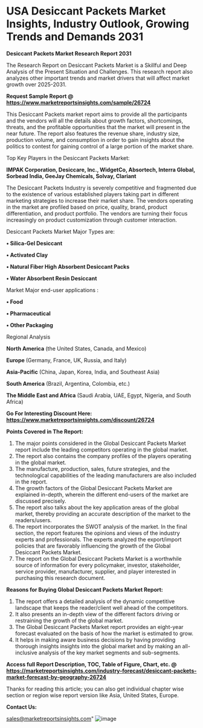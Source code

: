   # USA Desiccant Packets Market Insights, Industry Outlook, Growing Trends and Demands 2031

<strong>Desiccant Packets Market Research Report 2031</strong>

The Research Report on Desiccant Packets Market is a Skillful and Deep Analysis of the Present Situation and Challenges. This research report also analyzes other important trends and market drivers that will affect market growth over 2025-2031.

<strong>Request Sample Report @ <a href=https://www.marketreportsinsights.com/sample/26724>https://www.marketreportsinsights.com/sample/26724</a></strong>

This Desiccant Packets market report aims to provide all the participants and the vendors will all the details about growth factors, shortcomings, threats, and the profitable opportunities that the market will present in the near future. The report also features the revenue share, industry size, production volume, and consumption in order to gain insights about the politics to contest for gaining control of a large portion of the market share.

Top Key Players in the Desiccant Packets Market:

<strong>IMPAK Corporation, Desiccare, Inc., WidgetCo, Absortech, Interra Global, Sorbead India, GeeJay Chemicals, Solvay, Clariant</strong>

The Desiccant Packets Industry is severely competitive and fragmented due to the existence of various established players taking part in different marketing strategies to increase their market share. The vendors operating in the market are profiled based on price, quality, brand, product differentiation, and product portfolio. The vendors are turning their focus increasingly on product customization through customer interaction.

Desiccant Packets Market Major Types are:

<strong>• Silica-Gel Desiccant

• Activated Clay

• Natural Fiber High Absorbent Desiccant Packs

• Water Absorbent Resin Desiccant</strong>

Market Major end-user applications :

<strong>• Food

• Pharmaceutical

• Other Packaging</strong>

Regional Analysis

</u><strong><b>North America</b></strong> (the United States, Canada, and Mexico)

<strong><b>Europe </b></strong>(Germany, France, UK, Russia, and Italy)

<strong><b>Asia-Pacific</b></strong> (China, Japan, Korea, India, and Southeast Asia)

<strong><b>South America</b></strong> (Brazil, Argentina, Colombia, etc.)

<strong><b>The Middle East and Africa</b></strong> (Saudi Arabia, UAE, Egypt, Nigeria, and South Africa)

<strong>Go For Interesting Discount Here: <a href=https://www.marketreportsinsights.com/discount/26724>https://www.marketreportsinsights.com/discount/26724</a></strong>

<strong>Points Covered in The Report:</strong>
<ol>
  <li>The major points considered in the Global Desiccant Packets Market report include the leading competitors operating in the global market.</li>
  <li>The report also contains the company profiles of the players operating in the global market.</li>
  <li>The manufacture, production, sales, future strategies, and the technological capabilities of the leading manufacturers are also included in the report.</li>
  <li>The growth factors of the Global Desiccant Packets Market are explained in-depth, wherein the different end-users of the market are discussed precisely.</li>
  <li>The report also talks about the key application areas of the global market, thereby providing an accurate description of the market to the readers/users.</li>
  <li>The report incorporates the SWOT analysis of the market. In the final section, the report features the opinions and views of the industry experts and professionals. The experts analyzed the export/import policies that are favorably influencing the growth of the Global Desiccant Packets Market.</li>
  <li>The report on the Global Desiccant Packets Market is a worthwhile source of information for every policymaker, investor, stakeholder, service provider, manufacturer, supplier, and player interested in purchasing this research document.</li>
</ol>
<strong>Reasons for Buying Global Desiccant Packets Market Report:</strong>

<ol>
  <li>The report offers a detailed analysis of the dynamic competitive landscape that keeps the reader/client well ahead of the competitors.</li>
  <li>It also presents an in-depth view of the different factors driving or restraining the growth of the global market.</li>
  <li>The Global Desiccant Packets Market report provides an eight-year forecast evaluated on the basis of how the market is estimated to grow.</li>
  <li>It helps in making aware business decisions by having providing thorough insights insights into the global market and by making an all-inclusive analysis of the key market segments and sub-segments.</li>
</ol>
<strong>Access full Report Description, TOC, Table of Figure, Chart, etc. @ <a href=https://marketreportsinsights.com/industry-forecast/desiccant-packets-market-forecast-by-geography-26724>https://marketreportsinsights.com/industry-forecast/desiccant-packets-market-forecast-by-geography-26724</a></strong>


Thanks for reading this article; you can also get individual chapter wise section or region wise report version like Asia, United States, Europe.

<strong>Contact Us:</strong>

sales@marketreportsinsights.com"
![image](https://github.com/user-attachments/assets/9de74c57-dd67-4880-b54a-3c20d6eae0c6)
